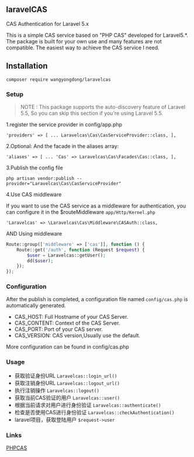 ## laravelCAS
CAS Authentication for Laravel 5.x

This is a simple CAS service based on "PHP CAS" developed for Laravel5.*. 
The package is built for your own use and many features are not compatible. 
The easiest way to achieve the CAS service I need.

## Installation

`composer require wangyongdong/laravelcas`


### Setup
> NOTE : This package supports the auto-discovery feature of Laravel 5.5, So you can skip this section if you're using Laravel 5.5.

1.register the service provider in config/app.php

`
'providers' => [
     ...
     Laravelcas\Cas\CasServiceProvider::class,
 ],
`

2.Optional: And the facade in the aliases array:

`
'aliases' => [
    ...
    'Cas' => Laravelcas\Cas\Facades\Cas::class,
],
`

3.Publish the config file

`php artisan vendor:publish --provider="Laravelcas\Cas\CasServiceProvider"`

4.Use CAS middleware

If you want to use the CAS service as a middleware for authentication, you can configure it in the $routeMiddleware `app/Http/Kernel.php`

`'Laravelcas' => \Laravelcas\Cas\Middleware\CASAuth::class,`

AND Using middleware

```php
Route::group(['middleware' => ['cas']], function () {
    Route::get('/auth', function (Request $request) {
        $user = Laravelcas::getUser();
        dd($user);
    });
});
```

### Configuration

After the publish is completed, a configuration file named `config/cas.php` is automatically generated.

- CAS_HOST: Full Hostname of your CAS Server.
- CAS_CONTENT: Context of the CAS Server.
- CAS_PORT: Port of your CAS server. 
- CAS_VERSION: CAS version,Usually use the default.

More configuration can be found in config/cas.php

### Usage

- 获取验证身份URL `Laravelcas::login_url()`
- 获取注销身份URL `Laravelcas::logout_url()`
- 执行注销操作 `Laravelcas::logout()`
- 获取当前CAS验证的用户 `Laravelcas::user()`
- 根据当前请求对用户进行身份验证 `Laravelcas::authenticate()` 
- 检查是否使用CAS进行身份验证 `Laravelcas::checkAuthentication()`
- laravel项目，获取登陆用户 `$request->user`


### Links
[PHPCAS](https://github.com/apereo/phpCAS)
